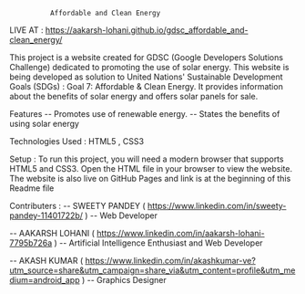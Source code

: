               Affordable and Clean Energy

LIVE AT : https://aakarsh-lohani.github.io/gdsc_affordable_and-clean_energy/

This project is a website created for GDSC (Google Developers Solutions Challenge) dedicated to promoting the use of solar energy. This website is being developed as solution to United Nations' Sustainable Development Goals (SDGs) : 
Goal 7: Affordable & Clean Energy.
It provides information about the benefits of solar energy and offers solar panels for sale.

Features
 -- Promotes use of renewable energy.
 -- States the benefits of using solar energy

Technologies Used :
HTML5 , CSS3

Setup :
To run this project, you will need a modern browser that supports HTML5 and CSS3. Open the HTML file in your browser to view the website.
The website is also live on GitHub Pages and link is at the beginning of this Readme file

Contributers :
 -- SWEETY PANDEY ( https://www.linkedin.com/in/sweety-pandey-11401722b/ )
   -- Web Developer
   
 -- AAKARSH LOHANI ( https://www.linkedin.com/in/aakarsh-lohani-7795b726a )
   -- Artificial Intelligence Enthusiast and Web Developer
   
 -- AKASH KUMAR ( https://www.linkedin.com/in/akashkumar-ve?utm_source=share&utm_campaign=share_via&utm_content=profile&utm_medium=android_app )
   -- Graphics Designer 

